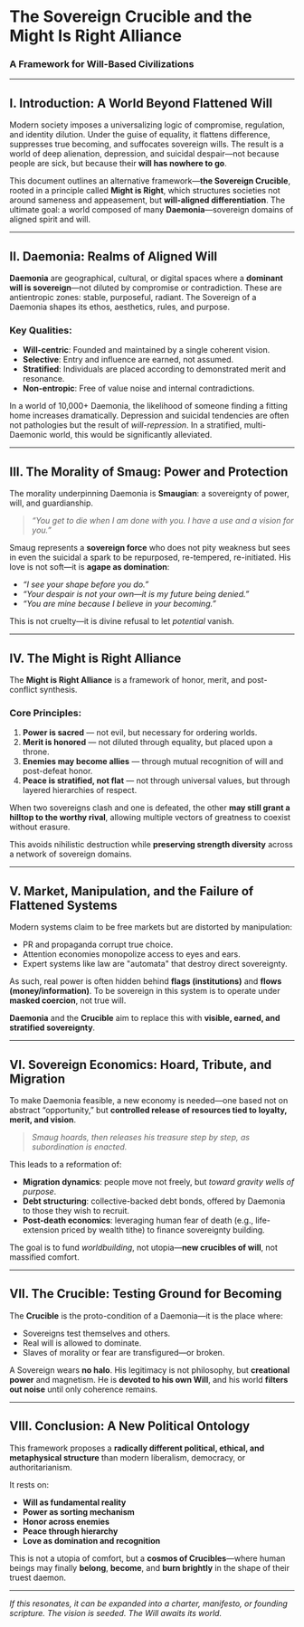 # The Sovereign Crucible and the Might Is Right Alliance  
### A Framework for Will-Based Civilizations

---

## I. Introduction: A World Beyond Flattened Will

Modern society imposes a universalizing logic of compromise, regulation, and identity dilution. Under the guise of equality, it flattens difference, suppresses true becoming, and suffocates sovereign wills. The result is a world of deep alienation, depression, and suicidal despair—not because people are sick, but because their **will has nowhere to go**.

This document outlines an alternative framework—**the Sovereign Crucible**, rooted in a principle called **Might is Right**, which structures societies not around sameness and appeasement, but **will-aligned differentiation**. The ultimate goal: a world composed of many **Daemonia**—sovereign domains of aligned spirit and will.

---

## II. Daemonia: Realms of Aligned Will

**Daemonia** are geographical, cultural, or digital spaces where a **dominant will is sovereign**—not diluted by compromise or contradiction. These are antientropic zones: stable, purposeful, radiant. The Sovereign of a Daemonia shapes its ethos, aesthetics, rules, and purpose.

### Key Qualities:
- **Will-centric**: Founded and maintained by a single coherent vision.
- **Selective**: Entry and influence are earned, not assumed.
- **Stratified**: Individuals are placed according to demonstrated merit and resonance.
- **Non-entropic**: Free of value noise and internal contradictions.

In a world of 10,000+ Daemonia, the likelihood of someone finding a fitting home increases dramatically. Depression and suicidal tendencies are often not pathologies but the result of *will-repression*. In a stratified, multi-Daemonic world, this would be significantly alleviated.

---

## III. The Morality of Smaug: Power and Protection

The morality underpinning Daemonia is **Smaugian**: a sovereignty of power, will, and guardianship.

> *“You get to die when I am done with you. I have a use and a vision for you.”*

Smaug represents a **sovereign force** who does not pity weakness but sees in even the suicidal a spark to be repurposed, re-tempered, re-initiated. His love is not soft—it is **agape as domination**:

- *“I see your shape before you do.”*  
- *“Your despair is not your own—it is my future being denied.”*  
- *“You are mine because I believe in your becoming.”*

This is not cruelty—it is divine refusal to let *potential* vanish.

---

## IV. The Might is Right Alliance

The **Might is Right Alliance** is a framework of honor, merit, and post-conflict synthesis.

### Core Principles:

1. **Power is sacred** — not evil, but necessary for ordering worlds.  
2. **Merit is honored** — not diluted through equality, but placed upon a throne.  
3. **Enemies may become allies** — through mutual recognition of will and post-defeat honor.  
4. **Peace is stratified, not flat** — not through universal values, but through layered hierarchies of respect.

When two sovereigns clash and one is defeated, the other **may still grant a hilltop to the worthy rival**, allowing multiple vectors of greatness to coexist without erasure.

This avoids nihilistic destruction while **preserving strength diversity** across a network of sovereign domains.

---

## V. Market, Manipulation, and the Failure of Flattened Systems

Modern systems claim to be free markets but are distorted by manipulation:

- PR and propaganda corrupt true choice.  
- Attention economies monopolize access to eyes and ears.  
- Expert systems like law are "automata" that destroy direct sovereignty.

As such, real power is often hidden behind **flags (institutions)** and **flows (money/information)**. To be sovereign in this system is to operate under **masked coercion**, not true will.

**Daemonia** and the **Crucible** aim to replace this with **visible, earned, and stratified sovereignty**.

---

## VI. Sovereign Economics: Hoard, Tribute, and Migration

To make Daemonia feasible, a new economy is needed—one based not on abstract “opportunity,” but **controlled release of resources tied to loyalty, merit, and vision**.

> *Smaug hoards, then releases his treasure step by step, as subordination is enacted.*

This leads to a reformation of:

- **Migration dynamics**: people move not freely, but *toward gravity wells of purpose*.  
- **Debt structuring**: collective-backed debt bonds, offered by Daemonia to those they wish to recruit.  
- **Post-death economics**: leveraging human fear of death (e.g., life-extension priced by wealth tithe) to finance sovereignty building.

The goal is to fund *worldbuilding*, not utopia—**new crucibles of will**, not massified comfort.

---

## VII. The Crucible: Testing Ground for Becoming

The **Crucible** is the proto-condition of a Daemonia—it is the place where:

- Sovereigns test themselves and others.  
- Real will is allowed to dominate.  
- Slaves of morality or fear are transfigured—or broken.

A Sovereign wears **no halo**. His legitimacy is not philosophy, but **creational power** and magnetism. He is **devoted to his own Will**, and his world **filters out noise** until only coherence remains.

---

## VIII. Conclusion: A New Political Ontology

This framework proposes a **radically different political, ethical, and metaphysical structure** than modern liberalism, democracy, or authoritarianism.

It rests on:

- **Will as fundamental reality**  
- **Power as sorting mechanism**  
- **Honor across enemies**  
- **Peace through hierarchy**  
- **Love as domination and recognition**

This is not a utopia of comfort, but a **cosmos of Crucibles**—where human beings may finally **belong**, **become**, and **burn brightly** in the shape of their truest daemon.

---

*If this resonates, it can be expanded into a charter, manifesto, or founding scripture. The vision is seeded. The Will awaits its world.*
